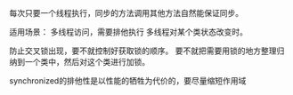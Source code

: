 每次只要一个线程执行，同步的方法调用其他方法自然能保证同步。

适用场景：
多线程访问，需要排他执行
多线程对某个类状态改变时。

防止交叉锁出现，要不就控制好获取锁的顺序。
要不就把需要用锁的地方整理归纳到一个类中，然后对这个类进行加锁。

synchronized的排他性是以性能的牺牲为代价的，要尽量缩短作用域




